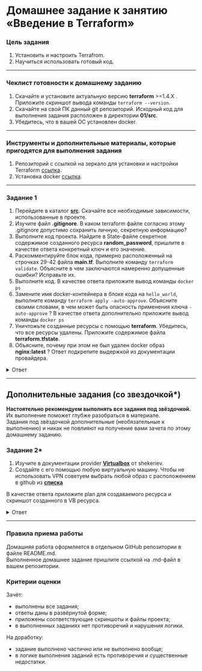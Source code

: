 # Домашнее задание к занятию «Введение в Terraform»

### Цель задания

1. Установить и настроить Terrafrom.
2. Научиться использовать готовый код.

------

### Чеклист готовности к домашнему заданию

1. Скачайте и установите актуальную версию **terraform** >=1.4.X . Приложите скриншот вывода команды ```terraform --version```.
2. Скачайте на свой ПК данный git репозиторий. Исходный код для выполнения задания расположен в директории **01/src**.
3. Убедитесь, что в вашей ОС установлен docker.

------

### Инструменты и дополнительные материалы, которые пригодятся для выполнения задания

1. Репозиторий с ссылкой на зеркало для установки и настройки Terraform  [ссылка](https://github.com/netology-code/devops-materials).
2. Установка docker [ссылка](https://docs.docker.com/engine/install/ubuntu/). 
------

### Задание 1

1. Перейдите в каталог [**src**](https://github.com/netology-code/ter-homeworks/tree/main/01/src). Скачайте все необходимые зависимости, использованные в проекте. 
2. Изучите файл **.gitignore**. В каком terraform файле согласно этому .gitignore допустимо сохранить личную, секретную информацию?
3. Выполните код проекта. Найдите  в State-файле секретное содержимое созданного ресурса **random_password**, пришлите в качестве ответа конкретный ключ и его значение.
4. Раскомментируйте блок кода, примерно расположенный на строчках 29-42 файла **main.tf**.
Выполните команду ```terraform validate```. Объясните в чем заключаются намеренно допущенные ошибки? Исправьте их.
5. Выполните код. В качестве ответа приложите вывод команды ```docker ps```
6. Замените имя docker-контейнера в блоке кода на ```hello_world```, выполните команду ```terraform apply -auto-approve```.
Объясните своими словами, в чем может быть опасность применения ключа  ```-auto-approve``` ? В качестве ответа дополнительно приложите вывод команды ```docker ps```
8. Уничтожьте созданные ресурсы с помощью **terraform**. Убедитесь, что все ресурсы удалены. Приложите содержимое файла **terraform.tfstate**. 
9. Объясните, почему при этом не был удален docker образ **nginx:latest** ? Ответ подкрепите выдержкой из документации провайдера.

<details>
<summary>Ответ</summary>

1. Изучите файл **.gitignore**. В каком terraform файле согласно этому .gitignore допустимо сохранить личную, секретную информацию?<br>
В файле personal.auto.tfvars
<br><br>

2. Выполните код проекта. Найдите  в State-файле секретное содержимое созданного ресурса **random_password**, пришлите в качестве ответа конкретный ключ и его значение.<br>
Ключ - random_string<br>
Значение:
```bash
        {
          "schema_version": 3,
          "attributes": {
            "bcrypt_hash": "$2a$10$jsHefpAah6G0DhZrBgNIIOehjiEBgZ5pSCGVCt4V2Mo/kdleA1cgG",
            "id": "none",
            "keepers": null,
            "length": 16,
            "lower": true,
            "min_lower": 1,
            "min_numeric": 1,
            "min_special": 0,
            "min_upper": 1,
            "number": true,
            "numeric": true,
            "override_special": null,
            "result": "9Wq8709oeADTEhDt",
            "special": false,
            "upper": true
          },
```
<br><br>

3. Раскомментируйте блок кода, примерно расположенный на строчках 29-42 файла **main.tf**. Выполните команду ```terraform validate```. Объясните в чем заключаются намеренно допущенные ошибки? Исправьте их.<br>

Исправленный код:<br>
```bash
resource "docker_image" "nginx" {
  name         = "nginx:latest"
  keep_locally = true
}

resource "docker_container" "nginx" {
  image = docker_image.nginx.image_id
  name  = "example_${random_password.random_string.result}"

  ports {
    internal = 80
    external = 8000
  }
}
```
Ошибки:
  - У ресурса "docker_image" не было параметра name
  - В ресурсе "docker_container" была допащена ошибка "1nginx"
  - В Ресурсе названии ресурса "random_password" была ошибка "random_string_fake"
  - У параметра name было "resuld" вместо "result"
<br><br>

4. Выполните код. В качестве ответа приложите вывод команды ```docker ps```
```bash
# docker ps
CONTAINER ID   IMAGE          COMMAND                  CREATED         STATUS         PORTS                  NAMES
d83fa895df77   021283c8eb95   "/docker-entrypoint.…"   4 seconds ago   Up 3 seconds   0.0.0.0:8000->80/tcp   example_9Wq8709oeADTEhDt
```
<br><br>

5. Замените имя docker-контейнера в блоке кода на ```hello_world```, выполните команду ```terraform apply -auto-approve```.<br>
Объясните своими словами, в чем может быть опасность применения ключа  ```-auto-approve``` ? В качестве ответа дополнительно приложите вывод команды ```docker ps```<br>

С применением флага "-auto-approve" terraform не спросит подтверждение на запуск, так можно внести не верные изменения в систему.

```bash
# docker ps
CONTAINER ID   IMAGE          COMMAND                  CREATED         STATUS         PORTS                  NAMES
628dace98806   021283c8eb95   "/docker-entrypoint.…"   7 seconds ago   Up 6 seconds   0.0.0.0:8000->80/tcp   hello_world
```
<br><br>

6. Уничтожьте созданные ресурсы с помощью **terraform**. Убедитесь, что все ресурсы удалены. Приложите содержимое файла **terraform.tfstate**. 
```bash
# terraform destroy
```

```yml
# cat terraform.tfstate
{
  "version": 4,
  "terraform_version": "1.5.3",
  "serial": 13,
  "lineage": "81c20b6f-f9cb-1a6d-011d-89106f06d8be",
  "outputs": {},
  "resources": [],
  "check_results": null
}
```
<br><br>

7. Объясните, почему при этом не был удален docker образ **nginx:latest** ? Ответ подкрепите выдержкой из документации провайдера.<br>
keep_locally (Boolean) If true, then the Docker image won't be deleted on destroy operation. If this is false, it will delete the image from the docker local storage on destroy operation.

</details>

------

## Дополнительные задания (со звездочкой*)

**Настоятельно рекомендуем выполнять все задания под звёздочкой.**   Их выполнение поможет глубже разобраться в материале.   
Задания под звёздочкой дополнительные (необязательные к выполнению) и никак не повлияют на получение вами зачета по этому домашнему заданию. 

### Задание 2*

1. Изучите в документации provider [**Virtualbox**](https://docs.comcloud.xyz/providers/shekeriev/virtualbox/latest/docs) от 
shekeriev.
2. Создайте с его помощью любую виртуальную машину. Чтобы не использовать VPN советуем выбрать любой образ с расположением в github из [**списка**](https://www.vagrantbox.es/)

В качестве ответа приложите plan для создаваемого ресурса и скриншот созданного в VB ресурса.

<details>
<summary>Ответ</summary>

План ресурса:
```bash
% terraform plan
virtualbox_vm.node[0]: Refreshing state... [id=0d6b13af-3026-464b-a4a3-10359caeb6d6]

Terraform used the selected providers to generate the following execution plan. Resource actions are indicated with the following symbols:
  ~ update in-place

Terraform will perform the following actions:

  # virtualbox_vm.node[0] will be updated in-place
  ~ resource "virtualbox_vm" "node" {
        id         = "0d6b13af-3026-464b-a4a3-10359caeb6d6"
      ~ memory     = "1.9 gib" -> "2048 Mb"
        name       = "node-01"
        # (4 unchanged attributes hidden)

        # (1 unchanged block hidden)
    }

Plan: 0 to add, 1 to change, 0 to destroy.

───────────────────────────────────────────────────────────────────────────────────────────────────────────────────────────────────────────────────────────────────────────────────────────────────────────

Note: You didn't use the -out option to save this plan, so Terraform can't guarantee to take exactly these actions if you run "terraform apply" now.
```
<br>

![VM](https://github.com/aagrebeshkov/Homework/blob/main/07-ter-01-terraform/images/VM.png)
<br>

Содержимое main.tf
```bash
terraform {
  required_providers {
    virtualbox = {
      source = "shekeriev/virtualbox"
      version = "0.0.4"
    }
  }
}

resource "virtualbox_vm" "node" {
  count  = 1
  name   = "${ format("node-%02d", count.index+1)}"
  image  = "https://app.vagrantup.com/shekeriev/boxes/debian-11/versions/0.2/providers/virtualbox.box"

  cpus   = 1
  memory = "2048 Mb"

  status = "running"

  network_adapter {
    type           = "bridged"
    host_interface = "en0: Wi-Fi"
    device         = "IntelPro1000MTDesktop"
  }
}

output "IPAddress" {
  value = element(virtualbox_vm.node.*.network_adapter.0.ipv4_address, 1)
}
```

</details>




------

### Правила приема работы

Домашняя работа оформляется в отдельном GitHub репозитории в файле README.md.   
Выполненное домашнее задание пришлите ссылкой на .md-файл в вашем репозитории.

### Критерии оценки

Зачёт:

* выполнены все задания;
* ответы даны в развёрнутой форме;
* приложены соответствующие скриншоты и файлы проекта;
* в выполненных заданиях нет противоречий и нарушения логики.

На доработку:

* задание выполнено частично или не выполнено вообще;
* в логике выполнения заданий есть противоречия и существенные недостатки. 